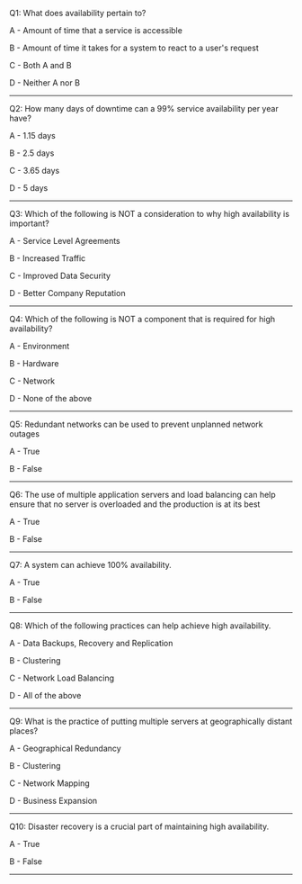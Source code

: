 Q1: What does availability pertain to?

A - Amount of time that a service is accessible

B - Amount of time it takes for a system to react to a user's request

C - Both A and B

D - Neither A nor B

---

Q2: How many days of downtime can a 99% service availability per year have?

A - 1.15 days

B - 2.5 days

C - 3.65 days

D - 5 days

---

Q3: Which of the following is NOT a consideration to why high availability is important?

A - Service Level Agreements

B - Increased Traffic

C - Improved Data Security

D - Better Company Reputation

---

Q4: Which of the following is NOT a component that is required for high availability?

A - Environment

B - Hardware

C - Network

D - None of the above

---

Q5: Redundant networks can be used to prevent unplanned network outages

A - True

B - False

---

Q6: The use of multiple application servers and load balancing can help ensure that no server is overloaded and the production is at its best

A - True

B - False

---

Q7: A system can achieve 100% availability.

A - True

B - False

---

Q8: Which of the following practices can help achieve high availability.

A - Data Backups, Recovery and Replication

B - Clustering

C - Network Load Balancing

D - All of the above

---

Q9: What is the practice of putting multiple servers at geographically distant places?

A - Geographical Redundancy

B - Clustering

C - Network Mapping

D - Business Expansion

---

Q10: Disaster recovery is a crucial part of maintaining high availability.

A - True

B - False

---
